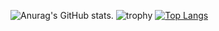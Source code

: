 
<!---
jjuny4720/jjuny4720 is a ✨ special ✨ repository because its `README.md` (this file) appears on your GitHub profile.
You can click the Preview link to take a look at your changes.
--->

![Anurag's GitHub stats](https://github-readme-stats.vercel.app/api?username=jjuny4720&show_icons=true). 
![trophy](https://github-profile-trophy.vercel.app/?username=본인ID)
[![Top Langs](https://github-readme-stats.vercel.app/api/top-langs/?username=jjuny4720)](https://github.com/anuraghazra/github-readme-stats)
